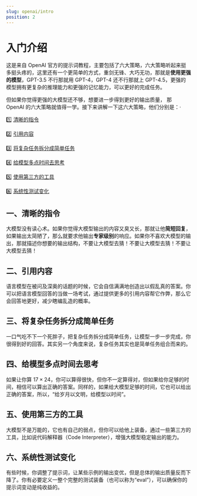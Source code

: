 ```yaml
---
slug: openai/intro
position: 2
---
```


# 入门介绍

这是来自 OpenAI 官方的提示词教程，主要包括了六大策略，六大策略听起来挺多挺头疼的，这里还有一个更简单的方式，重剑无锋、大巧无功，那就是**使用更强的模型**，GPT-3.5 不行那就用 GPT-4，GPT-4 还不行那就上 GPT-4.5，更强的模型拥有更复杂的推理能力和更强的记忆能力，可以更好的完成任务。

但如果你觉得更强的大模型还不够，想要进一步得到更好的输出质量， 那 OpenAI 的六大策略就值得一学。接下来讲解一下这六大策略，他们分别是：·

1️⃣ [清晰的指令](/docs/openai/01)

2️⃣ [引用内容](/docs/openai/02)

3️⃣ [将复杂任务拆分成简单任务](/docs/openai/03)

4️⃣ [给模型多点时间去思考](/docs/openai/04)

5️⃣ [使用第三方的工具](/docs/openai/05)

6️⃣ [系统性测试变化](/docs/openai/06)


## 一、清晰的指令

大模型没有读心术。如果你觉得大模型输出的内容又臭又长，那就让他**简短回复**，如果输出太简陋了，那么就要求他输出**专家级别**的响应。如果你不喜欢大模型的输出，那就描述你想要的输出结构，不要让大模型去猜！不要让大模型去猜！不要让大模型去猜！

## 二、引用内容

语言模型在被问及深奥的话题的时候，它会自信满满地创造出以假乱真的答案。你可以把语言模型回答的当做一场考试，通过提供更多的引用内容帮它作弊，那么它会回答地更好，减少瞎编乱造的概率。


## 三、将复杂任务拆分成简单任务

一口气吃不下一个死胖子，把复杂任务拆分成简单任务，让模型一步一步完成，你很得到好的回答。其实另一个角度来说，复杂任务其实也是简单任务组合而来的。

## 四、给模型多点时间去思考

如果让你算 $17 \times 24$，你可以算得很快，但你不一定算得对，但如果给你足够的时间，相信可以算出正确的答案。同样的，如果给大模型足够的时间，它也可以给出正确的答案，所以，“给岁月以文明，给模型以时间”。

## 五、使用第三方的工具

大模型不是万能的，它也有自己的弱点，但你可以给他上装备，通过一些第三方的工具，比如说代码解释器（Code Interpreter），增强大模型稳定输出的能力。

## 六、系统性测试变化

有些时候，你调整了提示词，让某些示例的输出变优，但是总体的输出质量反而下降了。你有必要定义一整个完整的测试装备（也可以称为“eval”），可以确保你的提示词变动是纯收益的。